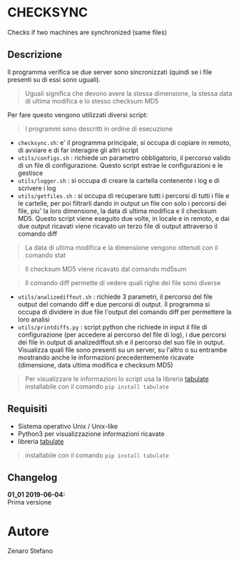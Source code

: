 # CHECKSYNC
Checks if two machines are synchronized (same files)
## Descrizione
Il programma verifica se due server sono sincronizzati (quindi se i file presenti su di essi sono uguali).
> Uguali significa che devono avere la stessa dimensione, la stessa data di ultima modifica e lo stesso checksum MD5

Per fare questo vengono utilizzati diversi script:
> I programmi sono descritti in ordine di esecuzione
* ```checksync.sh```: e' il programma principale, si occupa di copiare in remoto, di avviare e di far interagire gli altri script 
* ```utils/configs.sh``` : richiede un parametro obbligatorio, il percorso valido di un file di configurazione. Questo script estrae le configurazioni e le gestisce 
* ```utils/logger.sh``` : si occupa di creare la cartella contenente i log e di scrivere i log
* ```utils/getfiles.sh``` : si occupa di recuperare tutti i percorsi di tutti i file e le cartelle, per poi filtrarli dando in output un file con solo i percorsi dei file, piu' la loro dimensione, la data di ultima modifica e il checksum MD5. Questo script viene eseguito due volte, in locale e in remoto,
e dai due output ricavati viene ricavato un terzo file di output attraverso il comando diff
> La data di ultima modifica e la dimensione vengono ottenuti con il comando stat

> Il checksum MD5 viene ricavato dal comando md5sum

> Il comando diff permette di vedere quali righe dei file sono diverse

* ```utils/analizediffout.sh``` : richiede 3 parametri, il percorso del file output del comando diff e due percorsi di output.
Il programma si occupa di dividere in due file l'output del comando diff per permettere la loro analisi
* ```utils/printdiffs.py``` : script python che richiede in input il file di configurazione (per accedere al percorso del file di log), i due percorsi dei file in output di analizediffout.sh e il percorso del suo file in output. Visualizza quali file sono presenti su un server, su l'altro o su entrambe mostrando anche le informazioni precedentemente ricavate (dimensione, data ultima modifica e checksum MD5)
> Per visualizzare le informazioni lo script usa la libreria [tabulate](https://bitbucket.org/astanin/python-tabulate/src/master/)
installabile con il comando ```pip install tabulate```

## Requisiti
* Sistema operativo Unix / Unix-like
* Python3 per visualizzazione informazioni ricavate
* libreria [tabulate](https://bitbucket.org/astanin/python-tabulate/src/master/)
> installabile con il comando ```pip install tabulate```

## Changelog

**01_01 2019-06-04:** <br>
Prima versione

# Autore
Zenaro Stefano	
